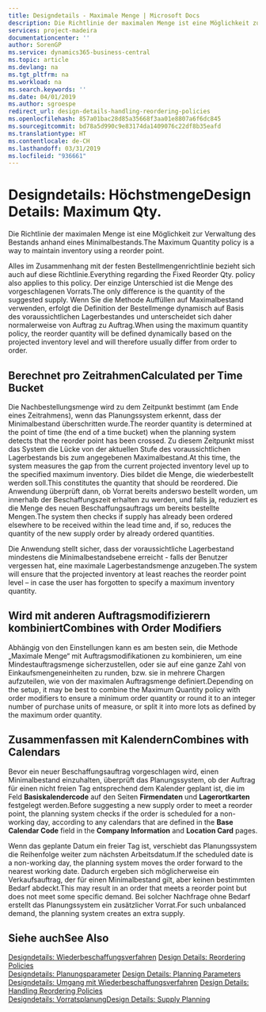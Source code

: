 ```yaml
---
title: Designdetails - Maximale Menge | Microsoft Docs
description: Die Richtlinie der maximalen Menge ist eine Möglichkeit zur Verwaltung des Bestands anhand eines Minimalbestands.
services: project-madeira
documentationcenter: ''
author: SorenGP
ms.service: dynamics365-business-central
ms.topic: article
ms.devlang: na
ms.tgt_pltfrm: na
ms.workload: na
ms.search.keywords: ''
ms.date: 04/01/2019
ms.author: sgroespe
redirect_url: design-details-handling-reordering-policies
ms.openlocfilehash: 857a01bac28d85a35668f3aa01e8807a6f6dc845
ms.sourcegitcommit: bd78a5d990c9e83174da1409076c22df8b35eafd
ms.translationtype: HT
ms.contentlocale: de-CH
ms.lasthandoff: 03/31/2019
ms.locfileid: "936661"
---
```

# <a name="design-details-maximum-qty"></a><span data-ttu-id="2f6f9-103">Designdetails: Höchstmenge</span><span class="sxs-lookup"><span data-stu-id="2f6f9-103">Design Details: Maximum Qty.</span></span>
<span data-ttu-id="2f6f9-104">Die Richtlinie der maximalen Menge ist eine Möglichkeit zur Verwaltung des Bestands anhand eines Minimalbestands.</span><span class="sxs-lookup"><span data-stu-id="2f6f9-104">The Maximum Quantity policy is a way to maintain inventory using a reorder point.</span></span>  

 <span data-ttu-id="2f6f9-105">Alles im Zusammenhang mit der festen Bestellmengenrichtlinie bezieht sich auch auf diese Richtlinie.</span><span class="sxs-lookup"><span data-stu-id="2f6f9-105">Everything regarding the Fixed Reorder Qty. policy also applies to this policy.</span></span> <span data-ttu-id="2f6f9-106">Der einzige Unterschied ist die Menge des vorgeschlagenen Vorrats.</span><span class="sxs-lookup"><span data-stu-id="2f6f9-106">The only difference is the quantity of the suggested supply.</span></span> <span data-ttu-id="2f6f9-107">Wenn Sie die Methode Auffüllen auf Maximalbestand verwenden, erfolgt die Definition der Bestellmenge dynamisch auf Basis des voraussichtlichen Lagerbestandes und unterscheidet sich daher normalerweise von Auftrag zu Auftrag.</span><span class="sxs-lookup"><span data-stu-id="2f6f9-107">When using the maximum quantity policy, the reorder quantity will be defined dynamically based on the projected inventory level and will therefore usually differ from order to order.</span></span>  

## <a name="calculated-per-time-bucket"></a><span data-ttu-id="2f6f9-108">Berechnet pro Zeitrahmen</span><span class="sxs-lookup"><span data-stu-id="2f6f9-108">Calculated per Time Bucket</span></span>  
 <span data-ttu-id="2f6f9-109">Die Nachbestellungsmenge wird zu dem Zeitpunkt bestimmt (am Ende eines Zeitrahmens), wenn das Planungssystem erkennt, dass der Minimalbestand überschritten wurde.</span><span class="sxs-lookup"><span data-stu-id="2f6f9-109">The reorder quantity is determined at the point of time (the end of a time bucket) when the planning system detects that the reorder point has been crossed.</span></span> <span data-ttu-id="2f6f9-110">Zu diesem Zeitpunkt misst das System die Lücke von der aktuellen Stufe des voraussichtlichen Lagerbestands bis zum angegebenen Maximalbestand.</span><span class="sxs-lookup"><span data-stu-id="2f6f9-110">At this time, the system measures the gap from the current projected inventory level up to the specified maximum inventory.</span></span> <span data-ttu-id="2f6f9-111">Dies bildet die Menge, die wiederbestellt werden soll.</span><span class="sxs-lookup"><span data-stu-id="2f6f9-111">This constitutes the quantity that should be reordered.</span></span> <span data-ttu-id="2f6f9-112">Die Anwendung überprüft dann, ob Vorrat bereits anderswo bestellt worden, um innerhalb der Beschaffungszeit erhalten zu werden, und falls ja, reduziert es die Menge des neuen Beschaffungsauftrags um bereits bestellte Mengen.</span><span class="sxs-lookup"><span data-stu-id="2f6f9-112">The system then checks if supply has already been ordered elsewhere to be received within the lead time and, if so, reduces the quantity of the new supply order by already ordered quantities.</span></span>  

 <span data-ttu-id="2f6f9-113">Die Anwendung stellt sicher, dass der voraussichtliche Lagerbestand mindestens die Minimalbestandsebene erreicht - falls der Benutzer vergessen hat, eine maximale Lagerbestandsmenge anzugeben.</span><span class="sxs-lookup"><span data-stu-id="2f6f9-113">The system will ensure that the projected inventory at least reaches the reorder point level – in case the user has forgotten to specify a maximum inventory quantity.</span></span>  

## <a name="combines-with-order-modifiers"></a><span data-ttu-id="2f6f9-114">Wird mit anderen Auftragsmodifizierern kombiniert</span><span class="sxs-lookup"><span data-stu-id="2f6f9-114">Combines with Order Modifiers</span></span>  
 <span data-ttu-id="2f6f9-115">Abhängig von den Einstellungen kann es am besten sein, die Methode „Maximale Menge“ mit Auftragsmodifikationen zu kombinieren, um eine Mindestauftragsmenge sicherzustellen, oder sie auf eine ganze Zahl von Einkaufsmengeneinheiten zu runden, bzw. sie in mehrere Chargen aufzuteilen, wie von der maximalen Auftragsmenge definiert.</span><span class="sxs-lookup"><span data-stu-id="2f6f9-115">Depending on the setup, it may be best to combine the Maximum Quantity policy with order modifiers to ensure a minimum order quantity or round it to an integer number of purchase units of measure, or split it into more lots as defined by the maximum order quantity.</span></span>  

## <a name="combines-with-calendars"></a><span data-ttu-id="2f6f9-116">Zusammenfassen mit Kalendern</span><span class="sxs-lookup"><span data-stu-id="2f6f9-116">Combines with Calendars</span></span>  
 <span data-ttu-id="2f6f9-117">Bevor ein neuer Beschaffungsauftrag vorgeschlagen wird, einen Minimalbestand einzuhalten, überprüft das Planungssystem, ob der Auftrag für einen nicht freien Tag entsprechend dem Kalender geplant ist, die im Feld **Basiskalendercode** auf den Seiten **Firmendaten** und **Lagerortkarten** festgelegt werden.</span><span class="sxs-lookup"><span data-stu-id="2f6f9-117">Before suggesting a new supply order to meet a reorder point, the planning system checks if the order is scheduled for a non-working day, according to any calendars that are  defined in the **Base Calendar Code** field in the **Company Information** and **Location Card** pages.</span></span>  

 <span data-ttu-id="2f6f9-118">Wenn das geplante Datum ein freier Tag ist, verschiebt das Planungssystem die Reihenfolge weiter zum nächsten Arbeitsdatum.</span><span class="sxs-lookup"><span data-stu-id="2f6f9-118">If the scheduled date is a non-working day, the planning system moves the order forward to the nearest working date.</span></span> <span data-ttu-id="2f6f9-119">Dadurch ergeben sich möglicherweise ein Verkaufsauftrag, der für einen Minimalbestand gilt, aber keinen bestimmten Bedarf abdeckt.</span><span class="sxs-lookup"><span data-stu-id="2f6f9-119">This may result in an order that meets a reorder point but does not meet some specific demand.</span></span> <span data-ttu-id="2f6f9-120">Bei solcher Nachfrage ohne Bedarf erstellt das Planungssystem ein zusätzlicher Vorrat.</span><span class="sxs-lookup"><span data-stu-id="2f6f9-120">For such unbalanced demand, the planning system creates an extra supply.</span></span>  

## <a name="see-also"></a><span data-ttu-id="2f6f9-121">Siehe auch</span><span class="sxs-lookup"><span data-stu-id="2f6f9-121">See Also</span></span>  
 <span data-ttu-id="2f6f9-122">[Designdetails: Wiederbeschaffungsverfahren](design-details-reordering-policies.md) </span><span class="sxs-lookup"><span data-stu-id="2f6f9-122">[Design Details: Reordering Policies](design-details-reordering-policies.md) </span></span>  
 <span data-ttu-id="2f6f9-123">[Designdetails: Planungsparameter](design-details-planning-parameters.md) </span><span class="sxs-lookup"><span data-stu-id="2f6f9-123">[Design Details: Planning Parameters](design-details-planning-parameters.md) </span></span>  
 <span data-ttu-id="2f6f9-124">[Designdetails: Umgang mit Wiederbeschaffungsverfahren](design-details-handling-reordering-policies.md) </span><span class="sxs-lookup"><span data-stu-id="2f6f9-124">[Design Details: Handling Reordering Policies](design-details-handling-reordering-policies.md) </span></span>  
 [<span data-ttu-id="2f6f9-125">Designdetails: Vorratsplanung</span><span class="sxs-lookup"><span data-stu-id="2f6f9-125">Design Details: Supply Planning</span></span>](design-details-supply-planning.md)
